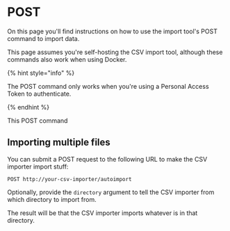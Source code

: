 # POST

On this page you'll find instructions on how to use the import tool's POST command to import data.

This page assumes you're self-hosting the CSV import tool, although these commands also work when using Docker.

{% hint style="info" %}

The POST command only works when you're using a Personal Access Token to authenticate.

{% endhint %}

This POST command 

## Importing multiple files

You can submit a POST request to the following URL to make the CSV importer import stuff:

`POST http://your-csv-importer/autoimport`

Optionally, provide the `directory` argument to tell the CSV importer from which directory to import from.

The result will be that the CSV importer imports whatever is in that directory.
